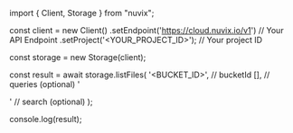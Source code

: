 import { Client, Storage } from "nuvix";

const client = new Client()
.setEndpoint('https://cloud.nuvix.io/v1') // Your API Endpoint
.setProject('<YOUR_PROJECT_ID>'); // Your project ID

const storage = new Storage(client);

const result = await storage.listFiles(
'<BUCKET_ID>', // bucketId
[], // queries (optional)
'<SEARCH>' // search (optional)
);

console.log(result);
